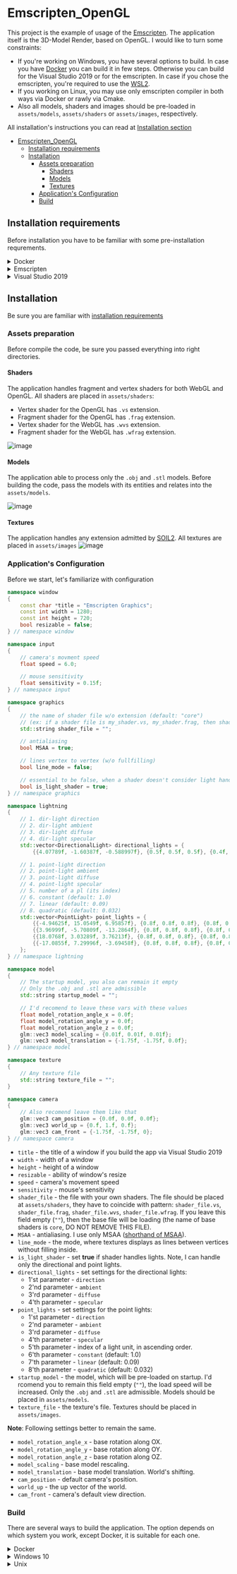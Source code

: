 # Emscripten_OpenGL

This project is the example of usage of the [Emscripten](https://emscripten.org). The application itself is the 3D-Model Render, based on OpenGL. I would like to turn some constraints:
- If you're working on Windows, you have several options to build. In case you have [Docker](https://www.docker.com) you can build it in few steps. Otherwise you can build for the Visual Studio 2019 or for the emscripten. In case if you chose the emscripten, you're required to use the [WSL2](https://en.wikipedia.org/wiki/Windows_Subsystem_for_Linux). 
- If you working on Linux, you may use only emscripten compiler in both ways via Docker or rawly via Cmake.
- Also all models, shaders and images should be pre-loaded in `assets/models`, `assets/shaders` or `assets/images`, respectively.

All installation's instructions you can read at [Installation section](#installation)
 
- [Emscripten_OpenGL](#emscripten_opengl)
  - [Installation requirements](#installation-requirements)
  - [Installation](#installation)
    - [Assets preparation](#assets-preparation)
      - [Shaders](#shaders)
      - [Models](#models)
      - [Textures](#textures)
    - [Application's Configuration](#applications-configuration)
    - [Build](#build)

## Installation requirements

Before installation you have to be familiar with some pre-installation requrements.

<details>
<summary>Docker</summary>
Docker is enough.
</details>

<details>
<summary>Emscripten</summary>
<ul>
<li>If you work on Uinux, then follow steps below. Otherwise, install WSL2 and do the same steps,</li>
<li>First of all you have to have emscripten, installation's instuctions are <a href="https://emscripten.org/docs/getting_started/downloads.html">here</a></li>
<li>Secondly - <a href="https://cmake.org/download">CMake</a> (I use 3.18.3)</li>
<li>Thirdly - Python3. (I use python 3.8.2)</li>
</ul>
</details>

<details>
<summary>Visual Studio 2019</summary>
<ul>
<li><a href="https://cmake.org/download">CMake</a> is enough (I use 3.18.3)</li>
</ul>
</details>

## Installation

Be sure you are familiar with [installation requirements](#installation-requirements)

### Assets preparation

Before compile the code, be sure you passed everything into right directories. 

#### Shaders

The application handles fragment and vertex shaders for both WebGL and OpenGL. All shaders are placed in `assets/shaders`:
* Vertex shader for the OpenGL has `.vs` extension.
* Fragment shader for the OpenGL has `.frag` extension.
* Vertex shader for the WebGL has `.wvs` extension.
* Fragment shader for the WebGL has `.wfrag` extension.


![image](https://user-images.githubusercontent.com/35202460/101246753-52a8a100-3726-11eb-83d7-3f0c3767daed.png)

#### Models

The application able to process only the `.obj` and `.stl` models. Before building the code, pass the models with its entities and relates into the `assets/models`.

![image](https://user-images.githubusercontent.com/35202460/101246698-01001680-3726-11eb-8ea1-e8c03ebc5f3d.png)

#### Textures
The application handles any extension admitted by [SOIL2](https://github.com/SpartanJ/SOIL2). All textures are placed in `assets/images`
![image](https://user-images.githubusercontent.com/35202460/101246928-686a9600-3727-11eb-8560-3e990af5478c.png)

### Application's Configuration

Before we start, let's familiarize with configuration
```cpp
namespace window
{
    const char *title = "Emscripten Graphics";
    const int width = 1280;
    const int height = 720;
    bool resizable = false;
} // namespace window

namespace input
{
    // camera's movment speed
    float speed = 6.0;

    // mouse sensitivity
    float sensitivity = 0.15f;
} // namespace input

namespace graphics
{
    // the name of shader file w/o extension (default: "core")
    // (ex: if a shader file is my_shader.vs, my_shader.frag, then shader_file="my_shader"
    std::string shader_file = "";

    // antialiasing
    bool MSAA = true;

    // lines vertex to vertex (w/o fullfilling)
    bool line_mode = false;

    // essential to be false, when a shader doesn't consider light handling
    bool is_light_shader = true;
} // namespace graphics

namespace lightning
{
    // 1. dir-light direction
    // 2. dir-light ambient
    // 3. dir-light diffuse
    // 4. dir-light specular
    std::vector<DirectionalLight> directional_lights = {
        {{4.07789f, -1.60387f, -0.588997f}, {0.5f, 0.5f, 0.5f}, {0.4f, 0.4f, 0.4f}, {0.5f, 0.5f, 0.5f}}};

    // 1. point-light direction
    // 2. point-light ambient
    // 3. point-light diffuse
    // 4. point-light specular
    // 5. number of a pl (its index)
    // 6. constant (default: 1.0)
    // 7. linear (default: 0.09)
    // 8. quadratic (default: 0.032)
    std::vector<PointLight> point_lights = {
        {{-4.94625f, 15.0549f, 6.95857f}, {0.8f, 0.8f, 0.8f}, {0.8f, 0.8f, 0.8f}, {1.0f, 1.0f, 1.0f}, 0},
        {{3.96999f, -5.70809f, -13.2864f}, {0.8f, 0.8f, 0.8f}, {0.8f, 0.8f, 0.8f}, {1.0f, 1.0f, 1.0f}, 1},
        {{18.0768f, 3.03289f, 3.76213f}, {0.8f, 0.8f, 0.8f}, {0.8f, 0.8f, 0.8f}, {1.0f, 1.0f, 1.0f}, 2},
        {{-17.0855f, 7.29996f, -3.69458f}, {0.8f, 0.8f, 0.8f}, {0.8f, 0.8f, 0.8f}, {1.0f, 1.0f, 1.0f}, 3},
    };
} // namespace lightning

namespace model
{
    // The startup model, you also can remain it empty
    // Only the .obj and .stl are admissible 
    std::string startup_model = "";

    // I'd recomend to leave these vars with these values
    float model_rotation_angle_x = 0.0f;
    float model_rotation_angle_y = 0.0f;
    float model_rotation_angle_z = 0.0f;
    glm::vec3 model_scaling = {0.01f, 0.01f, 0.01f};
    glm::vec3 model_translation = {-1.75f, -1.75f, 0.0f};
} // namespace model

namespace texture
{
    // Any texture file
    std::string texture_file = "";
}

namespace camera
{
    // Also recomend leave them like that
    glm::vec3 cam_position = {0.0f, 0.0f, 0.0f};
    glm::vec3 world_up = {0.f, 1.f, 0.f};
    glm::vec3 cam_front = {-1.75f, -1.75f, 0};
} // namespace camera
```

* `title` - the title of a window if you build the app via Visual Studio 2019
* `width` - width of a window
* `height` - height of a window
* `resizable` - ability of window's resize 
* `speed` - camera's movement speed
* `sensitivity` - mouse's sensitivity
* `shader_file` - the file with your own shaders. The file should be placed at `assets/shaders`, they have to coincide with pattern: `shader_file.vs`, `shader_file.frag`, `shader_file.wvs`, `shader_file.wfrag`. If you leave this field empty (`""`), then the base file will be loading (the name of base shaders is `core`, DO NOT REMOVE THIS FILE).
* `MSAA` - antialiasing. I use only MSAA ([shorthand of MSAA](https://mynameismjp.wordpress.com/2012/10/24/msaa-overview)).
* `line_mode` - the mode, where textures displays as lines between vertices without filling inside.
* `is_light_shader` - set **true** if shader handles lights. Note, I can handle only the directional and point lights.
* `directional_lights` - set settings for the directional lights:
  * 1'st parameter - `direction`
  * 2'nd parameter - `ambient`
  * 3'rd parameter - `diffuse`
  * 4'th parameter - `specular`
* `point_lights` - set settings for the point lights:
  * 1'st parameter - `direction`
  * 2'nd parameter - `ambient`
  * 3'rd parameter - `diffuse`
  * 4'th parameter - `specular`
  * 5'th parameter - index of a light unit, in ascending order.
  * 6'th parameter - `constant` (default: 1.0)
  * 7'th parameter - `linear` (default: 0.09)
  * 8'th parameter - `quadratic` (default: 0.032)
* `startup_model` - the model, which will be pre-loaded on startup. I'd rcomend you to remain this field empty (`""`), the load speed will be increased. Only the `.obj` and `.stl` are admissible. Models should be placed in `assets/models`. 
* `texture_file` - the texture's file. Textures should be placed in `assets/images`.
  
**Note**: Following settings better to remain the same.
* `model_rotation_angle_x` - base rotation along OX.
* `model_rotation_angle_y` - base rotation along OY.
* `model_rotation_angle_z` - base rotation along OZ.
* `model_scaling` - base model rescaling. 
* `model_translation` - base model translation. World's shifting.
* `cam_position` - default camera's position.
* `world_up` - the up vector of the world.
* `cam_front` - camera's default view direction.

### Build
There are several ways to build the application. The option depends on which system you work, except Docker, it is suitable for each one.
<details>
<summary>Docker</summary>

- Launch Docker.
- >\> git clone https://github.com/JuiceFV/Emscripten_OpenGL.git
- >\> cd Emscripten_OpenGL
- Perform [application's configuration](#applications-configuration) and [assets preparation](#assets-preparation)
- >\> docker-compose up application
- Once console is freezing, follow to the localhost, port: 8080

</details>

<details>
<summary>Windows 10</summary>
<details>
<summary>Visual Studio 2019</summary>

- Familiarize with [pre-requirements](#installation-requirements)
- >\> git clone https://github.com/JuiceFV/Emscripten_OpenGL.git
- >\> cd Emscripten_OpenGL
- Perform [application's configuration](#applications-configuration) and [assets preparation](#assets-preparation)
- >\> mkdir build
- >\> cd build 
- >\> cmake [-G%generator%:optional] ..
</details>

<details>
<summary>Emscripten</summary>

- Open the WSL2
- Familiarize with [pre-requirements](#installation-requirements) for Linux
- >\> git clone https://github.com/JuiceFV/Emscripten_OpenGL.git
- >\> cd Emscripten_OpenGL
- Perform [application's configuration](#applications-configuration) and [assets preparation](#assets-preparation)
- >\> mkdir build && cd build 
- >\> emcmake cmake -DFOR_EMSDK .. && emmake make
- >\> python3 -m http.server
- Follow the link and follow the path: **application->out->Emscripten_Graphics.html**
</details>

</details>

<details>
<summary>Unix</summary>

- Familiarize with [pre-requirements](#installation-requirements)
- >\> git clone https://github.com/JuiceFV/Emscripten_OpenGL.git
- >\> cd Emscripten_OpenGL
- Perform [application's configuration](#applications-configuration) and [assets preparation](#assets-preparation)
- >\> mkdir build && cd build 
- >\> emcmake cmake -DFOR_EMSDK .. && emmake make
- >\> python3 -m http.server
- Follow the link and follow the path: **application->out->Emscripten_Graphics.html**
</details>